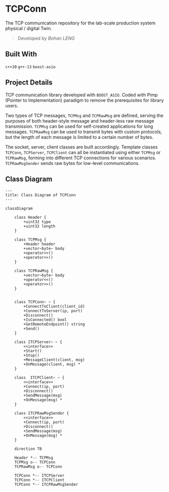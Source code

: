 # TCPConn

The TCP communication repository for the lab-scale production system physical / digital Twin. 

> Developed by *Bohan LENG*


## Built With

`c++20` `g++-13` `boost-asio`


## Project Details

TCP communication library developed with `BOOST_ASIO`. Coded with Pimp (Pointer to Implementation) paradigm to remove the prerequisites for library users.

Two types of TCP messages, `TCPMsg` and `TCPRawMsg` are defined, serving the purposes of both header-style message and header-less raw message transmission. `TCPMsg` can be used for self-created applications for long messages. `TCPRawMsg` can be used to transmit bytes with custom protocols, but the length of each message is limited to a certain number of bytes.

The socket, server, client classes are built accordingly. Template classes `TCPConn`, `TCPServer`, `TCPClient` can all be instantiated using either `TCPMsg` or `TCPRawMsg`, forming into different TCP connections for various scenarios. `TCPRawMsgSender` sends raw bytes for low-level communications.


## Class Diagram

```mermaid
---
title: Class Diagram of TCPConn
---

classDiagram
    
    class Header {
        +uint32 type
        +uint32 length
    }
    
    class TCPMsg {
        +Header header
        +vector~byte~ body
        +operator<<()
        +operator>>()
    }

    class TCPRawMsg {
        +vector~byte~ body
        +operator<<()
        +operator>>()
    }


    class TCPConn~ ~ {
        +ConnectToClient(client_id)
        +ConnectToServer(ip, port)
        +Disconnect()
        +IsConnected() bool
        +GetRemoteEndpoint() string
        +Send()
    }

    class ITCPServer~ ~ {
        <<interface>>
        +Start()
        +Stop()
        +MessageClient(client, msg)
        +OnMessage(client, msg) *
    }

    class  ITCPClient~ ~ {
        <<interface>>
        +Connect(ip, port)
        +Disconnect()
        +SendMessage(msg)
        +OnMessage(msg) *
    }

    class ITCPRawMsgSender {
        <<interface>>
        +Connect(ip, port)
        +Disconnect()
        +SendMessage(msg)
        +OnMessage(msg) *
    }
    
    direction TB
    
    Header *-- TCPMsg
    TCPMsg o-- TCPConn
    TCPRawMsg o-- TCPConn
    
    TCPConn *-- ITCPServer
    TCPConn *-- ITCPClient
    TCPConn *-- ITCPRawMsgSender
    
```

